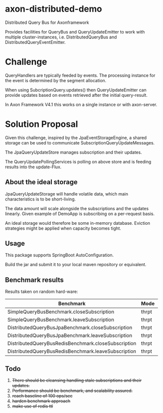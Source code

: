 # axon-distributed-demo
Distributed Query Bus for Axonframework

Provides facilities for QueryBus and QueryUpdateEmitter to work with multiple cluster-instances, 
i.e. DistributedQueryBus and DistributedQueryEventEmitter.

# Challenge

QueryHandlers are typically feeded by events.
The processing instance for the event is determined by the segment allocation.

When using SubcriptionQuery.updates() then QueryUpdateEmitter 
can provide updates based on events retrieved after the initial query-result.

In Axon Framework V4.1 this works on a single instance or with axon-server.

# Solution Proposal

Given this challenge, inspired by the JpaEventStorageEngine, 
a shared storage can be used to communicate SubscriptionQueryUpdateMessages.

The JpaQueryUpdateStore manages subscription and their updates.

The QueryUpdatePollingServices is polling on above store and is feeding results into the update-Flux.

## About the ideal storage
JpaQueryUpdateStorage will handle volatile data, which main characteristics is to be short-living.

The data amount will scale alongside the subscriptions and the updates linearly.
Given example of DemoApp is subscribing on a per-request basis.


An ideal storage would therefore be some in-memory database.
Eviction strategies might be applied when capacity becomes tight.

## Usage
This package supports SpringBoot AutoConfiguration.

Build the jar and submit it to your local maven repository or equivalent.

## Benchmark results
Results taken on random hard-ware:

| Benchmark                                             | Mode  |Cnt| Score      | Units |
| ----------------------------------------------------- | ----- | - | ---------: | ----- |
| SimpleQueryBusBenchmark.closeSubscription             | thrpt | 2 | 133851,913 | ops/s |
| SimpleQueryBusBenchmark.leaveSubscription             | thrpt | 2 |    659,467 | ops/s |
| DistributedQueryBusJpaBenchmark.closeSubscription     | thrpt | 2 |     81,275 | ops/s |
| DistributedQueryBusJpaBenchmark.leaveSubscription     | thrpt | 2 |     32,752 | ops/s |
| DistributedQueryBusRedisBenchmark.closeSubscription   | thrpt | 2 |     46,759 | ops/s |
| DistributedQueryBusRedisBenchmark.leaveSubscription   | thrpt | 2 |     27,179 | ops/s |

## Todo
1. ~~There should be cleansing handling stale subscriptions and their updates.~~
1. ~~Performance should be benchmark, and scalability assured.~~
1. ~~reach baseline of 100 ops/sec~~
1. ~~harden benchmark approach~~
1. ~~make use of redis ttl~~
